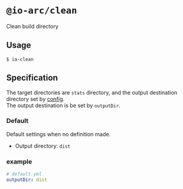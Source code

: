 # `@io-arc/clean`

Clean build directory

## Usage

```
$ ia-clean
```

## Specification

The target directories are `stats` directory, and the output destination directory set by [config](https://www.npmjs.com/package/node-config).  
The output destination is be set by `outputDir`.

### Default

Default settings when no definition made.

- Output directory: `dist`

### example

```yaml
# default.yml
outputDir: dist
```
